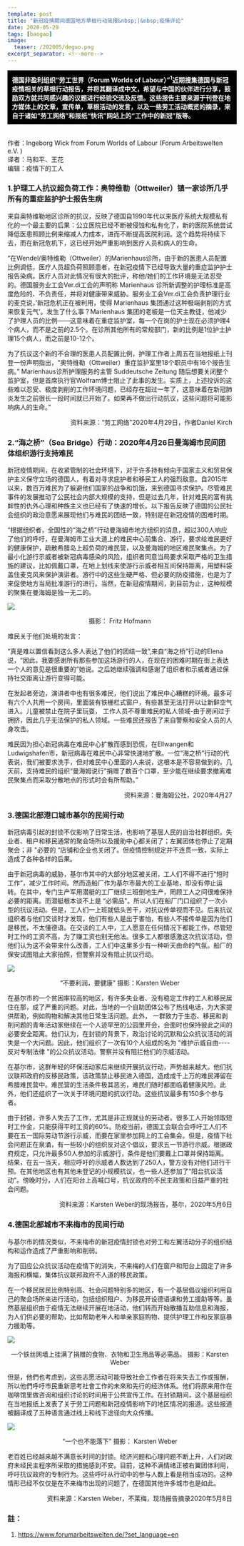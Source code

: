 ```yaml
---
template: post
title: "新冠疫情期间德国地方草根行动简报&nbsp;|&nbsp;疫情评论"
date: 2020-05-29
tags: [baogao]
image:
  teaser: /202005/deguo.png
excerpt_separator: <!--more-->
---
```


<div style="width:98%;padding:10px;background-color:black;color:white;margin:0;">
<strong>德国非盈利组织“劳工世界（Forum Worlds of Labour）”<sup>1</sup>近期搜集德国与新冠疫情相关的草根行动报告，并将其翻译成中文，希望与中国的伙伴进行分享，鼓励双方就共同感兴趣的议题进行经验交流及反馈。这些报告主要来源于刊登在地方媒体上的文章，宣传单，草根活动的发言，以及一些劳工活动概览的摘录，来自于诸如“劳工网络”和报纸“快讯”网站上的“工作中的新冠”版等。</strong>
<br>
</div>
<br>

作者：Ingeborg Wick  from Forum Worlds of Labour (Forum Arbeitswelten e.V. )   
译者：马和平、王花  
编辑：疫情下的工人

### 1.护理工人抗议超负荷工作：奥特维勒（Ottweiler）镇一家诊所几乎所有的重症监护护士报告生病

来自奥特维勒地区诊所的抗议，反映了德国自1990年代以来医疗系统大规模私有化的一个最主要的后果：公立医院已经不断被侵蚀和私有化了，新的医院系统尝试降低医患照顾比例来缩减人力成本，进而不断提高医院利润。这个趋势将持续下去，而在新冠危机下，这已经开始严重影响到医疗人员和病人的生命。

“在Wendel/奥特维勒（Ottweiler）的Marienhaus诊所，由于新的医患人员配置比例调低，医疗人员超负荷照顾患者，在新冠疫情下已经导致大量的重症监护护士报告染病。医疗人员对此情况有很大的批评，称他/她们的工作环境是无法忍受的。德国服务业工会Ver.di工会的声明称 Marienhaus 诊所新调整的护理标准是高度危险的、不负责任，并将对健康带来威胁。服务业工会Ver.di工会负责护理行业的麦克说，’新冠危机正在被利用，使得 Marienhaus 集团通过这种极端剥削的方式来恢复元气’。发生了什么事？Marienhaus 集团的老板是一位天主教徒，他减少了护理人员的比例——这意味着在重症监护室，每一个在岗的护士现在必须护理4个病人，而不是之前的2.5个。在诊所其他所有的常规部门，新的比例是1位护士护理15个病人，而之前是10-12个。

为了抗议这个新的不合理的医患人员配置比例，护理工作者上周五在当地报纸上刊登一份声明指出，“奥特维勒（Ottweiler）重症监护室里18个职员中有16个报告生病。” Marienhaus诊所护理服务的主管 Suddeutsche Zeitung 随后想要关闭整个监护室，但是首席执行官Wolfram博士阻止了此事的发生。实质上，上述投诉的这些难以忍受、极度剥削的工作环境问题，已经存在超过一年了，这意味着在新冠肺炎发生之前很长一段时间就已开始了。如果再不做出行动抗议，这些问题将可能影响病人的生命。”

<p style="text-align:right;">资料来源：“劳工网络”2020年4月29日，作者Daniel Kirch</p>

### 2.“海之桥”（Sea Bridge）行动：2020年4月26日曼海姆市民间团体组织游行支持难民

新冠疫情期间，在收紧管制的社会环境下，对于许多持有倾向于国家主义和贸易保护主义保守立场的德国人，有着对寻求庇护者和移民工人的强烈敌意。自2015年以来，数百万难民为了躲避他们国家的战争和饥饿，来到德国寻求保护。尽管难民事件的发展推动了公民社会内部大规模的支持，但是过去几年，针对难民的富有挑衅性的仇外心理和种族主义也已经有了快速的增长。以下报告反映了德国的公民社会组织的政治意愿来展现他们与难民的团结一致，特别是在新冠疫情的困难时期。

“根据组织者，全国性的“海之桥”行动曼海姆市地方组织的消息，超过300人响应了他们的呼吁，在曼海姆市工业大道上的难民中心前集合、游行，要求给难民更好的健康保护，疏散希腊岛上超负荷的难民营，以及曼海姆的地区难民聚集点。为了最小化游行示威者被新冠病毒感染的风险，组织者同意当局要求采取严格的卫生措施的建议，比如佩戴口罩，在地上划线来使游行示威者相互间保持距离，用塑料袋盖住麦克风来保护演讲者。游行中的这些生硬严格、但必要的防疫措施，也是为了来促使地方当局批准游行的进行。当然，在新冠疫情期间，到目前为止，这种规模的聚集在曼海姆是独一无二的。

![](https://i.imgur.com/Ddz5AAq.png)

<center>摄影： Fritz Hofmann</center>

难民关于他们处境的发言：

“真是难以置信看到这么多人表达了他们的团结一致”,来自“海之桥”行动的Elena说，“因此，我要感谢所有那些参加这场游行的人，在现在的困难时期在街上表达一个人的意见是很重要的”她说。之后她继续强调和感谢了组织者和示威者通过保持社交距离让游行变得可能。

在发起者旁边，演讲者中也有很多难民，他们说出了难民中心糟糕的环境。最多可有六个人共用一个房间，里面装有铁栅栏式窗户，有些甚至无法打开以让新鲜空气进入。儿童被禁止在院子里玩耍， 工作人员不尊重难民的私人领域-由于房间过于拥挤，因此几乎无法保护的私人领域。一些难民还报告了来自警察和安全人员的人身攻击。

难民因为担心新冠病毒在难民中心扩散而感到恐慌，在Ellwangen和Ludwigshafen市，新冠病毒在难民中心非常快速地扩散。一位“海之桥”行动的代表说，我们被要求洗手，但对难民中心里面的人来说，这根本是不容易做到的。几天前，支持难民的组织“曼海姆说行”捐赠了数百个口罩，至少能在继续要求撤离难民聚集点而采取分散地点的形式时会有所帮助。”

<p style="text-align:right;">资料来源：曼海姆公社，2020年4月27</p>

### 3.德国北部港口城市基尔的民间行动

新冠病毒引起的封锁不仅影响了日常生活，也影响了基层人民的自治社群组织。失业者、租户和移民通常的聚会场所以及援助中心都关闭了；左翼团体也停止了定期聚会；非 "必要的 “店铺和企业也关闭了。但疫情控制规定并不连贯一致，实际上造成了各种各样的后果。

由于新冠病毒的威胁，基尔市其中的大部分地区被关闭，工人们不得不进行“短时工作”，减少工作时间。然而造船厂作为基尔市最大的工业基地，却没有停止运转。在其中，专门生产军用潜艇的工厂继续三班倒地生产，罔顾工人之间很难保持必要的距离。而潜艇根本谈不上是 “必需品"。所以人们在船厂门口组织了一次小型的抗议活动。但是，工人们一上班就低头苦干，对抗议传单视而不见。后来抗议组织者与他们交谈时才发现，他们有些人是出于害怕，有些人不接传单是因为他们是移民，不太懂德语。在交谈的工人中，工人愿意在任何情况下都能工作，尽管短时工作的工资不高，为了赚工资也别无他法。很多工人都很感激这次抗议活动，但他们认为这不会带来什么改善，工人们中这里多少有一种听天由命的气氛。船厂的保安试图阻止大家拍照，但警察并没有阻止抗议行动。

![](https://i.imgur.com/uxNjGFl.png)

<center>“不要利润，要健康” 摄影：Karsten Weber</center>

在基尔市的一个贫困率较高的地区，有许多失业者、没有稳定工作的工人和移民居住在那，成了严重的问题。对此，当地的一个自助团体公布了热线电话，为大家提供帮助，例如购物和解决其他日常生活问题。此外， 一群致力于生态、移民和剥削问题的青年活动家继续在一个人迹罕至的公园里开会，会面时也保持彼此之间的必要安全距离。他们认为，在封锁的背景下，政治讨论的沉默和公众抗议活动的消失是一个大问题。因此，他们组织了一次有10个人组成的名为 "维护示威自由----反对专制法律 "的公众抗议活动。警察并没有阻拦他们的示威活动。      

在基尔市，这群年轻的环保活动家后来继续开展抗议行动，声势越来越大。他们抗议联邦政府的反移民政策，该政策禁止移民进入德国，造成成千上万的难民滞留在希腊难民营中。难民营的生活条件极其恶劣，难民们随时都面临着健康风险。此外，他们还组织了一次关于环境问题的抗议行动。这些抗议最多有150多个参与者。

由于封锁，许多人失去了工作，尤其是非正规就业的劳动者。很多工人开始领取短时工作金，只能获得平时工资的60%。防疫当前，德国工会联合会呼吁工人们不要在五一国际劳动节游行示威，而要在家里参加网上的工会集会。但是，疫情下社会问题正在泉涌，有一些较小的组织反对这个倡议，要求五一节游行示威。根据政府规定，只允许最多50人参加的示威游行，条件是他们要戴上口罩并保持距离。结果，在五一当天，相应呼吁的示威者人数达到了250人，警方没有对他们进行干预。在其他地区也有其他未登记的小规模抗议，也一些人还参加了“阳台抗议活动”。傍晚时分，人们在阳台上高喊口号，抗议政府的不民主政策和日益严重的社会问题。

<p style="text-align:right;">资料来源：Karsten Weber的现场报告，基尔，2020年5月6日</p>

### 4.德国北部城市不来梅市的民间行动

与基尔市的情况类似，不来梅市的新冠疫情封锁也对劳工和左翼活动分子的组织结构和运作造成了严重影响和削弱。

为了回应公众抗议活动在疫情下的消失，不来梅的人们在窗户和阳台上固定了许多海报和横幅，集体抗议联邦政府不人道的移民政策。

在一个移民居民比例特别高、社会问题特别多的地区，有一个基层倡议组织利用自己的聚会场所来进行活动，包括组织租户、为移民开设德语课和劳工援助等等。虽然基层组织由于疫情无法继续开展在地活动，他们转而开始散播互助信息和海报，为人们供必要的帮助，比如帮助老年人和单亲家庭购物、提供护理工作和反家庭暴力援助等。

![](https://i.imgur.com/sZ1vlbs.png)

<center>一个铁丝网墙上挂满了捐赠的食物、衣物和卫生用品等必需品。 摄影：Karsten Weber</center>
      
但是，他們也考虑到，这些志愿活动可能导致社会工作者在将来失去工作或报酬，所以他們呼吁市民重新思考社會工作的未來和先行的经济体系。他们将原来用作在咖啡馆里做咨询和组织讨论的时间用于公共宣传工作。在封锁期间，这个基层组织在当地报纸上发表了关于劳工问题和新冠疫情影响下的地区情况的报道。这些报道被翻译成了五种语言通过线上和线下途径向大众传播。

![](https://i.imgur.com/kVEyEtW.png)

<center>“一个也不能落下” 摄影： Karsten Weber</center>

老百姓已经越来越不满意长时间的封锁。经济问题和心理问题不断上升，人们对政府未经民主程序所采取的措施感到不安。目前，这种不满情绪正被右翼团体利用，呼吁抗议政府的专制行为。这些呼吁从行动中的参与人数上看是相当成功的。这种情形已经不仅仅是在不来梅市出现的问题了，在德国其他许多城市也是如此。

<p style="text-align:right;">资料来源：Karsten Weber，不莱梅，现场报告摘录2020年5月8日</p>

### 註：

1. https://www.forumarbeitswelten.de/?set_language=en
